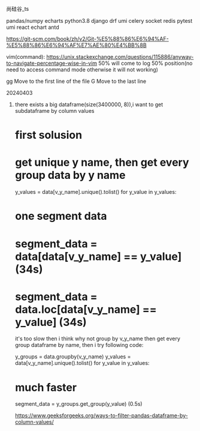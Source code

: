 尚硅谷_ts

pandas/numpy echarts python3.8 django drf umi celery socket redis pytest
umi react echart antd 

https://git-scm.com/book/zh/v2/Git-%E5%88%86%E6%94%AF-%E5%88%86%E6%94%AF%E7%AE%80%E4%BB%8B

vim(command):
https://unix.stackexchange.com/questions/115886/anyway-to-navigate-percentage-wise-in-vim
50% will come to log 50% position(no need to access command mode otherwise it will not working)

gg Move to the first line of the file
G Move to the last line

20240403
1. there exists a big dataframe(size(3400000, 8)),i want to get subdataframe by column values
   # first solusion

   # get unique y name, then get every group data by y name
   y_values = data[v_y_name].unique().tolist()
   for y_value in y_values:
    # one segment data
    # segment_data = data[data[v_y_name] == y_value] (34s)

    # segment_data = data.loc[data[v_y_name] == y_value] (34s)


   it's too slow then i think why not group by v_y_name then get every group dataframe by name,
   then i try following code:

   y_groups = data.groupby(v_y_name)
   y_values = data[v_y_name].unique().tolist()
   for y_value in y_values:
     # much faster
     segment_data = y_groups.get_group(y_value) (0.5s)


   https://www.geeksforgeeks.org/ways-to-filter-pandas-dataframe-by-column-values/

   
   
